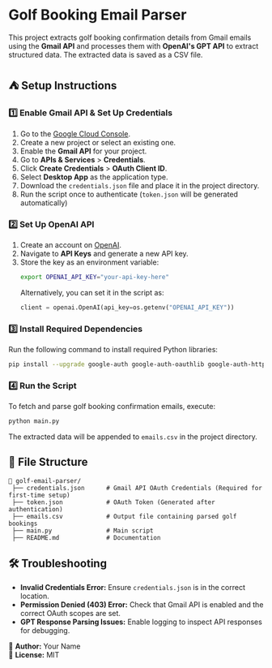 # Golf Booking Email Parser

This project extracts golf booking confirmation details from Gmail emails using the **Gmail API** and processes them with **OpenAI's GPT API** to extract structured data. The extracted data is saved as a CSV file.

## ⛺️ Setup Instructions

### 1️⃣ **Enable Gmail API & Set Up Credentials**
1. Go to the [Google Cloud Console](https://console.cloud.google.com/).
2. Create a new project or select an existing one.
3. Enable the **Gmail API** for your project.
4. Go to **APIs & Services** > **Credentials**.
5. Click **Create Credentials** > **OAuth Client ID**.
6. Select **Desktop App** as the application type.
7. Download the `credentials.json` file and place it in the project directory.
8. Run the script once to authenticate (`token.json` will be generated automatically)

### 2️⃣ **Set Up OpenAI API**
1. Create an account on [OpenAI](https://platform.openai.com/).
2. Navigate to **API Keys** and generate a new API key.
3. Store the key as an environment variable:
   ```bash
   export OPENAI_API_KEY="your-api-key-here"
   ```
   Alternatively, you can set it in the script as:
   ```python
   client = openai.OpenAI(api_key=os.getenv("OPENAI_API_KEY"))
   ```

### 3️⃣ **Install Required Dependencies**
Run the following command to install required Python libraries:
```bash
pip install --upgrade google-auth google-auth-oauthlib google-auth-httplib2 google-api-python-client openai beautifulsoup4 pandas
```

### 4️⃣ **Run the Script**
To fetch and parse golf booking confirmation emails, execute:
```bash
python main.py
```
The extracted data will be appended to `emails.csv` in the project directory.

## 📂 File Structure
```
📁 golf-email-parser/
 ├── credentials.json      # Gmail API OAuth Credentials (Required for first-time setup)
 ├── token.json            # OAuth Token (Generated after authentication)
 ├── emails.csv            # Output file containing parsed golf bookings
 ├── main.py               # Main script
 ├── README.md             # Documentation
```

## 🛠 Troubleshooting
- **Invalid Credentials Error:** Ensure `credentials.json` is in the correct location.
- **Permission Denied (403) Error:** Check that Gmail API is enabled and the correct OAuth scopes are set.
- **GPT Response Parsing Issues:** Enable logging to inspect API responses for debugging.

📧 **Author:** Your Name  
📝 **License:** MIT  

